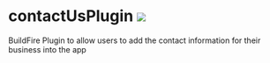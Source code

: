 # contactUsPlugin ![](https://api.travis-ci.org/BuildFire/contactUsPlugin.svg)

BuildFire Plugin to allow users to add the contact information for their business into the app
